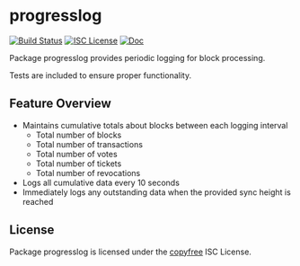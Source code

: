 progresslog
===========

[![Build Status](https://github.com/EXCCoin/exccd/workflows/Build%20and%20Test/badge.svg)](https://github.com/EXCCoin/exccd/actions)
[![ISC License](https://img.shields.io/badge/license-ISC-blue.svg)](http://copyfree.org)
[![Doc](https://img.shields.io/badge/doc-reference-blue.svg)](https://pkg.go.dev/github.com/EXCCoin/exccd/internal/progresslog)

Package progresslog provides periodic logging for block processing.

Tests are included to ensure proper functionality.

## Feature Overview

- Maintains cumulative totals about blocks between each logging interval
  - Total number of blocks
  - Total number of transactions
  - Total number of votes
  - Total number of tickets
  - Total number of revocations
- Logs all cumulative data every 10 seconds
- Immediately logs any outstanding data when the provided sync height is reached

## License

Package progresslog is licensed under the [copyfree](http://copyfree.org) ISC
License.
